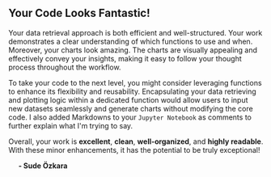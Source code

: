 ## Your Code Looks Fantastic!

Your data retrieval approach is both efficient and well-structured. Your work demonstrates a clear understanding of which functions to use and when. Moreover, your charts look amazing. The charts are visually appealing and effectively convey your insights, making it easy to follow your thought process throughout the workflow.

 To take your code to the next level, you might consider leveraging functions to enhance its flexibility and reusability. Encapsulating your data retrieving and plotting logic within a dedicated function would allow users to input new datasets seamlessly and generate charts without modifying the core code. I also added Markdowns to your `Jupyter Notebook` as comments to further explain what I'm trying to say. 

 Overall, your work is **excellent**, **clean**, **well-organized**, and **highly readable**. With these minor enhancements, it has the potential to be truly exceptional!

&nbsp;&nbsp;&nbsp;&nbsp; **- Sude Özkara**